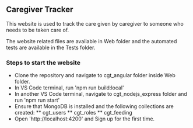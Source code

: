 ## Caregiver Tracker

This website is used to track the care given by caregiver to someone who needs to be taken care of.

The website related files are available in Web folder and the automated tests are available in the Tests folder.

### Steps to start the website

- Clone the repository and navigate to cgt_angular folder inside Web folder.
- In VS Code terminal, run 'npm run build:local'
- In another VS Code terminal, navigate to cgt_nodejs_express folder and run 'npm run start'
- Ensure that MongoDB is installed and the following collections are created:
  ** cgt_users
  ** cgt_roles
  \*\* cgt_feeding
- Open 'http://localhost:4200' and Sign up for the first time.
